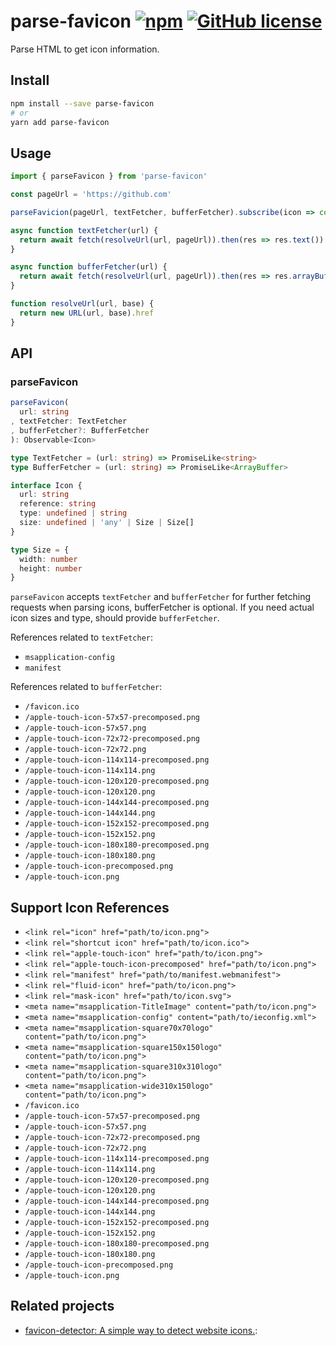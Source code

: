 # parse-favicon [![npm](https://img.shields.io/npm/v/parse-favicon.svg?maxAge=86400)](https://www.npmjs.com/package/parse-favicon) [![GitHub license](https://img.shields.io/badge/license-MIT-blue.svg)](https://raw.githubusercontent.com/BlackGlory/parse-favicon/master/LICENSE)

Parse HTML to get icon information.

## Install

```sh
npm install --save parse-favicon
# or
yarn add parse-favicon
```

## Usage

```js
import { parseFavicon } from 'parse-favicon'

const pageUrl = 'https://github.com'

parseFavicion(pageUrl, textFetcher, bufferFetcher).subscribe(icon => console.log(icon))

async function textFetcher(url) {
  return await fetch(resolveUrl(url, pageUrl)).then(res => res.text())
}

async function bufferFetcher(url) {
  return await fetch(resolveUrl(url, pageUrl)).then(res => res.arrayBuffer())
}

function resolveUrl(url, base) {
  return new URL(url, base).href
}
```

## API

### parseFavicon

```ts
parseFavicon(
  url: string
, textFetcher: TextFetcher
, bufferFetcher?: BufferFetcher
): Observable<Icon>

type TextFetcher = (url: string) => PromiseLike<string>
type BufferFetcher = (url: string) => PromiseLike<ArrayBuffer>

interface Icon {
  url: string
  reference: string
  type: undefined | string
  size: undefined | 'any' | Size | Size[]
}

type Size = {
  width: number
  height: number
}
```

`parseFavicon` accepts `textFetcher` and `bufferFetcher` for further fetching requests when parsing icons, bufferFetcher is optional.
If you need actual icon sizes and type, should provide `bufferFetcher`.

References related to `textFetcher`:
* `msapplication-config`
* `manifest`

References related to `bufferFetcher`:
* `/favicon.ico`
* `/apple-touch-icon-57x57-precomposed.png`
* `/apple-touch-icon-57x57.png`
* `/apple-touch-icon-72x72-precomposed.png`
* `/apple-touch-icon-72x72.png`
* `/apple-touch-icon-114x114-precomposed.png`
* `/apple-touch-icon-114x114.png`
* `/apple-touch-icon-120x120-precomposed.png`
* `/apple-touch-icon-120x120.png`
* `/apple-touch-icon-144x144-precomposed.png`
* `/apple-touch-icon-144x144.png`
* `/apple-touch-icon-152x152-precomposed.png`
* `/apple-touch-icon-152x152.png`
* `/apple-touch-icon-180x180-precomposed.png`
* `/apple-touch-icon-180x180.png`
* `/apple-touch-icon-precomposed.png`
* `/apple-touch-icon.png`

## Support Icon References

* `<link rel="icon" href="path/to/icon.png">`
* `<link rel="shortcut icon" href="path/to/icon.ico">`
* `<link rel="apple-touch-icon" href="path/to/icon.png">`
* `<link rel="apple-touch-icon-precomposed" href="path/to/icon.png">`
* `<link rel="manifest" href="path/to/manifest.webmanifest">`
* `<link rel="fluid-icon" href="path/to/icon.png">`
* `<link rel="mask-icon" href="path/to/icon.svg">`
* `<meta name="msapplication-TitleImage" content="path/to/icon.png">`
* `<meta name="msapplication-config" content="path/to/ieconfig.xml">`
* `<meta name="msapplication-square70x70logo" content="path/to/icon.png">`
* `<meta name="msapplication-square150x150logo" content="path/to/icon.png">`
* `<meta name="msapplication-square310x310logo" content="path/to/icon.png">`
* `<meta name="msapplication-wide310x150logo" content="path/to/icon.png">`
* `/favicon.ico`
* `/apple-touch-icon-57x57-precomposed.png`
* `/apple-touch-icon-57x57.png`
* `/apple-touch-icon-72x72-precomposed.png`
* `/apple-touch-icon-72x72.png`
* `/apple-touch-icon-114x114-precomposed.png`
* `/apple-touch-icon-114x114.png`
* `/apple-touch-icon-120x120-precomposed.png`
* `/apple-touch-icon-120x120.png`
* `/apple-touch-icon-144x144-precomposed.png`
* `/apple-touch-icon-144x144.png`
* `/apple-touch-icon-152x152-precomposed.png`
* `/apple-touch-icon-152x152.png`
* `/apple-touch-icon-180x180-precomposed.png`
* `/apple-touch-icon-180x180.png`
* `/apple-touch-icon-precomposed.png`
* `/apple-touch-icon.png`

## Related projects

* [favicon-detector: A simple way to detect website icons.](https://github.com/BlackGlory/favicon-detector):
